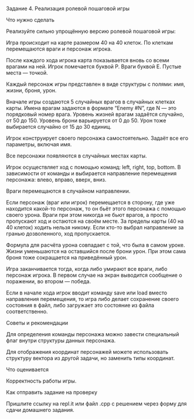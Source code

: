 Задание 4. Реализация ролевой пошаговой игры


Что нужно сделать

Реализуйте сильно упрощённую версию ролевой пошаговой игры:

Игра происходит на карте размером 40 на 40 клеток. По клеткам перемещаются враги и персонаж игрока.

После каждого хода игрока карта показывается вновь со всеми врагами на ней. Игрок помечается буквой P. Враги буквой E. Пустые места — точкой.

Каждый персонаж игры представлен в виде структуры с полями: имя, жизни, броня, урон.

Вначале игры создаются 5 случайных врагов в случайных клетках карты. Имена врагам задаются в формате “Enemy #N”, где N — это порядковый номер врага. Уровень жизней врагам задаётся случайно, от 50 до 150. Уровень брони варьируется от 0 до 50. Урон тоже выбирается случайно от 15 до 30 единиц.

Игрок конструирует своего персонажа самостоятельно. Задаёт все его параметры, включая имя.

Все персонажи появляются в случайных местах карты.

Игрок осуществляет ход с помощью команд: left, right, top, bottom. В зависимости от команды и выбирается направление перемещения персонажа: влево, вправо, вверх, вниз.

Враги перемещаются в случайном направлении.

Если персонаж (враг или игрок) перемещается в сторону, где уже находится какой-то персонаж, то он бьёт этого персонажа с помощью своего урона. Враги при этом никогда не бьют врагов, а просто пропускают ход и остаются на своём месте. За пределы карты (40 на 40 клеток) ходить нельзя никому. Если кто-то выбрал направление за гранью дозволенного, ход пропускается.

Формула для расчёта урона совпадает с той, что была в самом уроке. Жизни уменьшаются на оставшийся после брони урон. При этом сама броня тоже сокращается на приведённый урон.

Игра заканчивается тогда, когда либо умирают все враги, либо персонаж игрока. В первом случае на экран выводится сообщение о поражении, во втором — победа.

Если в начале хода игрок вводит команду save или load вместо направления перемещения, то игра либо делает сохранение своего состояния в файл, либо загружает это состояние из файла соответственно.



Советы и рекомендации

Для определения команды персонажа можно завести специальный флаг внутри структуры данных персонажа.

Для отображения координат персонажей можете использовать структуру вектора из другой задачи, но заменить типы координат.



Что оценивается

Корректность работы игры.



Как отправить задание на проверку

Пришлите ссылку на repl.it или файл .срр с решением через форму для сдачи домашнего задания.

